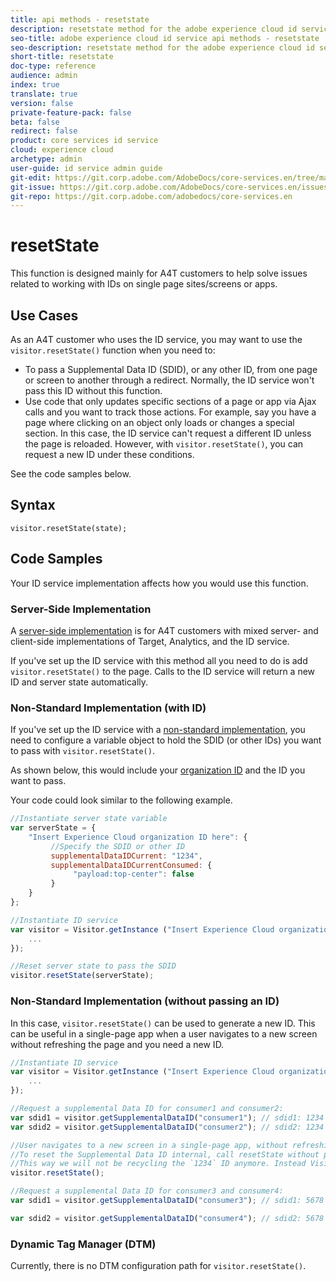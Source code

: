 ```yaml
---
title: api methods - resetstate
description: resetstate method for the adobe experience cloud id service api
seo-title: adobe experience cloud id service api methods - resetstate
seo-description: resetstate method for the adobe experience cloud id service api
short-title: resetstate
doc-type: reference
audience: admin
index: true
translate: true
version: false
private-feature-pack: false
beta: false
redirect: false
product: core services id service
cloud: experience cloud
archetype: admin
user-guide: id service admin guide
git-edit: https://git.corp.adobe.com/AdobeDocs/core-services.en/tree/master/help/id-service/id-service-api/id-service-api-methods/id-service-api-methods-resetstate.md
git-issue: https://git.corp.adobe.com/AdobeDocs/core-services.en/issues/new
git-repo: https://git.corp.adobe.com/adobedocs/core-services.en
---
```

<!--Meta Data Values

**Required Meta for search optimization and page data**

title: free text string

description: free text string

seo-title: free text string

seo-description: free text string

**Optional Meta for extended capabilities**

audience:
all (default), admin, developer, end-user
 
index: true (default), false
 
translate:
true (default), false
 
doc-type:
reference (default), tutorials

version:
false (default), Classic, Standard, 6.5, 6.4, 6.3, 6.2
 
private-feature-pack:
false (default), true
 
beta:
false (default), true
 
redirect:
false (default), pathname
-->

# resetState

This function is designed mainly for A4T customers to help solve issues related to working with IDs on single page sites/screens or apps.
  
## Use Cases

As an A4T customer who uses the ID service, you may want to use the `visitor.resetState()` function when you need to:

+ To pass a Supplemental Data ID \(SDID\), or any other ID, from one page or screen to another through a redirect. Normally, the ID service won't pass this ID without this function.
+ Use code that only updates specific sections of a page or app via Ajax calls and you want to track those actions. For example, say you have a page where clicking on an object only loads or changes a special section. In this case, the ID service can't request a different ID unless the page is reloaded. However, with `visitor.resetState()`, you can request a new ID under these conditions.

See the code samples below.

## Syntax

`visitor.resetState(state);` 

## Code Samples

Your ID service implementation affects how you would use this function.


### Server-Side Implementation

A [server-side implementation](mcvid-setup-server-side.html) is for A4T customers with mixed server- and client-side implementations of Target, Analytics, and the ID service. 

If you've set up the ID service with this method all you need to do is add `visitor.resetState()` to the page. 
Calls to the ID service will return a new ID and server state automatically.

### Non-Standard Implementation \(with ID\)

If you've set up the ID service with a [non-standard implementation](mcvid-implementation-guides.html#section_2C4F2DB1F9704315A7CCCAB6D2E07113), you need to configure a variable object to hold the SDID \(or other IDs\) you want to pass with `visitor.resetState()`. 

As shown below, this would include your [organization ID](mcvid-requirements.html#section_A02F537129A64FFBB690D5738D360C26) and the ID you want to pass. 

Your code could look similar to the following example.

 ```javascript
//Instantiate server state variable
var serverState = {
     "Insert Experience Cloud organization ID here": {
          //Specify the SDID or other ID
          supplementalDataIDCurrent: "1234",
          supplementalDataIDCurrentConsumed: {
               "payload:top-center": false
          }
     }
};

//Instantiate ID service
var visitor = Visitor.getInstance ("Insert Experience Cloud organization ID here", {
     ...
});

//Reset server state to pass the SDID
visitor.resetState(serverState);
```

### Non-Standard Implementation \(without passing an ID\)

In this case, `visitor.resetState()` can be used to generate a new ID. This can be useful in a single-page app when a user navigates to a new screen without refreshing the page and you need a new ID.

 ```javascript
//Instantiate ID service
var visitor = Visitor.getInstance ("Insert Experience Cloud organization ID here", {
     ...
});

//Request a supplemental Data ID for consumer1 and consumer2:
var sdid1 = visitor.getSupplementalDataID("consumer1"); // sdid1: 1234
var sdid2 = visitor.getSupplementalDataID("consumer2"); // sdid2: 1234

//User navigates to a new screen in a single-page app, without refreshing the page.
//To reset the Supplemental Data ID internal, call resetState without passing any parameters.
//This way we will not be recycling the `1234` ID anymore. Instead Visitor will generate a new supplemental Data ID going forward.
visitor.resetState();

//Request a supplemental Data ID for consumer3 and consumer4:
var sdid1 = visitor.getSupplementalDataID("consumer3"); // sdid1: 5678

var sdid2 = visitor.getSupplementalDataID("consumer4"); // sdid2: 5678
```

### Dynamic Tag Manager \(DTM\)

Currently, there is no DTM configuration path for `visitor.resetState()`.